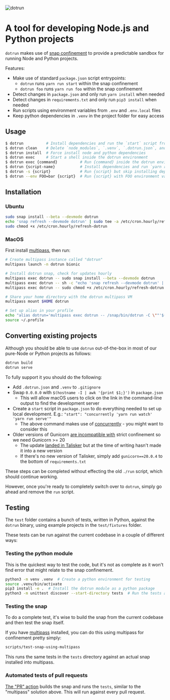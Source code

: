 ![dotrun](https://assets.ubuntu.com/v1/9dcb3655-dotrun.png?w=200)

# A tool for developing Node.js and Python projects

`dotrun` makes use of [snap confinement](https://snapcraft.io/docs/snap-confinement) to provide a predictable sandbox for running Node and Python projects.

Features:

- Make use of standard `package.json` script entrypoints:
  * `dotrun` runs `yarn run start` within the snap confinement
  * `dotrun foo` runs `yarn run foo` within the snap confinement
- Detect changes in `package.json` and only run `yarn install` when needed
- Detect changes in `requirements.txt` and only run `pip3 install` when needed
- Run scripts using environment variables from `.env` and `.env.local` files
- Keep python dependencies in `.venv` in the project folder for easy access

## Usage

``` bash
$ dotrun          # Install dependencies and run the `start` script from package.json
$ dotrun clean    # Delete `node_modules`, `.venv`, `.dotrun.json`, and run `yarn run clean`
$ dotrun install  # Force install node and python dependencies
$ dotrun exec     # Start a shell inside the dotrun environment
$ dotrun exec {command}          # Run {command} inside the dotrun environment
$ dotrun {script-name}           # Install dependencies and run `yarn run {script-name}`
$ dotrun -s {script}             # Run {script} but skip installing dependencies
$ dotrun --env FOO=bar {script}  # Run {script} with FOO environment variable
```

## Installation

### Ubuntu

``` bash
sudo snap install --beta --devmode dotrun
echo 'snap refresh --devmode dotrun' | sudo tee -a /etc/cron.hourly/refresh-dotrun
sudo chmod +x /etc/cron.hourly/refresh-dotrun
```

### MacOS

First install [multipass](https://multipass.run/), then run:

``` bash
# Create multipass instance called "dotrun"
multipass launch -n dotrun bionic

# Install dotrun snap, check for updates hourly
multipass exec dotrun -- sudo snap install --beta --devmode dotrun
multipass exec dotrun -- sh -c "echo 'snap refresh --devmode dotrun' | sudo tee -a /etc/cron.hourly/refresh-dotrun"
multipass exec dotrun -- sudo chmod +x /etc/cron.hourly/refresh-dotrun

# Share your home directory with the dotrun multipass VM
multipass mount $HOME dotrun

# Set up alias in your profile
echo "alias dotrun='multipass exec dotrun -- /snap/bin/dotrun -C \""'$(pwd)'"\"'" >> ~/.profile
source ~/.profile
```

## Converting existing projects

Although you should be able to use `dotrun` out-of-the-box in most of our pure-Node or Python projects as follows:

``` bash
dotrun build
dotrun serve
```

To fully support it you should do the following:

- Add `.dotrun.json` and `.venv` to `.gitignore`
- Swap `0.0.0.0` with `$(hostname -I | awk '{print $1;}')` in `package.json`
  - This will allow macOS users to click on the link in the command-line output to find the development server
- Create a `start` script in `package.json` to do everything needed to set up local development. E.g.:
  `"start": "concurrently 'yarn run watch' 'yarn run serve'"`
  - The above command makes use of [concurrently](https://www.npmjs.com/package/concurrently) - you might want to consider this
- Older versions of Gunicorn [are incompatible with](https://forum.snapcraft.io/t/problems-packaging-app-that-uses-gunicorn/11749) strict confinement so we need Gunicorn >= 20
  - The update [landed in Talisker](https://github.com/canonical-ols/talisker/pull/502) but at the time of writing hasn't made it into a new version
  - If there's no new version of Talisker, simply add `gunicorn==20.0.4` to the bottom of `requirements.txt`

These steps can be completed without effecting the old `./run` script, which should continue working.

However, once you're ready to completely switch over to `dotrun`, simply go ahead and remove the `run` script.

## Testing

The `test` folder contains a bunch of tests, written in Python, against the `dotrun` binary, using example projects in the `test/fixtures` folder.

These tests can be run against the current codebase in a couple of different ways:

### Testing the python module

This is the quickest way to test the code, but it's not as complete as it won't find error that might relate to the snap confinement.

``` bash
python3 -m venv .venv  # Create a python environment for testing
source .venv/bin/activate
pip3 install -e .  # Install the dotrun module as a python package
python3 -m unittest discover --start-directory tests  # Run the tests against the installed python package
```

### Testing the snap

To do a complete test, it's wise to build the snap from the current codebase and then test the snap itself.

If you have [multipass](https://multipass.run/) installed, you can do this using multipass for confinement pretty simply:

``` bash
scripts/test-snap-using-multipass
```

This runs the same tests in the `tests` directory against an actual snap installed into multipass.


### Automated tests of pull requests

[The "PR" action](.github/workflows/pr.yml) builds the snap and runs the `tests`, similar to the "multipass" solution above. This will run against every pull request.
